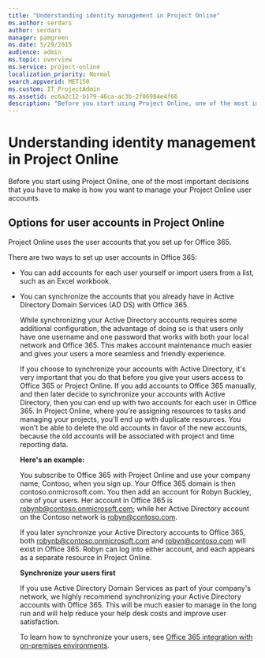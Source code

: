 ```yaml
---
title: "Understanding identity management in Project Online"
ms.author: serdars
author: serdars
manager: pamgreen
ms.date: 5/29/2015
audience: admin
ms.topic: overview
ms.service: project-online
localization_priority: Normal
search.appverid: MET150
ms.custom: IT_ProjectAdmin
ms.assetid: ec6a2c12-b179-46ca-ac3b-2f06984e4f66
description: "Before you start using Project Online, one of the most important decisions that you have to make is how you want to manage your Project Online user accounts."
---
```


# Understanding identity management in Project Online

Before you start using Project Online, one of the most important decisions that you have to make is how you want to manage your Project Online user accounts.
  
## Options for user accounts in Project Online

Project Online uses the user accounts that you set up for Office 365.
  
There are two ways to set up user accounts in Office 365:
  
- You can add accounts for each user yourself or import users from a list, such as an Excel workbook.
    
- You can synchronize the accounts that you already have in Active Directory Domain Services (AD DS) with Office 365.
    
    While synchronizing your Active Directory accounts requires some additional configuration, the advantage of doing so is that users only have one username and one password that works with both your local network and Office 365. This makes account maintenance much easier and gives your users a more seamless and friendly experience.
    
    If you choose to synchronize your accounts with Active Directory, it's very important that you do that before you give your users access to Office 365 or Project Online. If you add accounts to Office 365 manually, and then later decide to synchronize your accounts with Active Directory, then you can end up with two accounts for each user in Office 365. In Project Online, where you're assigning resources to tasks and managing your projects, you'll end up with duplicate resources. You won't be able to delete the old accounts in favor of the new accounts, because the old accounts will be associated with project and time reporting data.
    
    **Here's an example:**
    
    You subscribe to Office 365 with Project Online and use your company name, Contoso, when you sign up. Your Office 365 domain is then contoso.onmicrosoft.com. You then add an account for Robyn Buckley, one of your users. Her account in Office 365 is robynb@contoso.onmicrosoft.com; while her Active Directory account on the Contoso network is robyn@contoso.com.
    
    If you later synchronize your Active Directory accounts to Office 365, both robynb@contoso.onmicrosoft.com and robyn@contoso.com will exist in Office 365. Robyn can log into either account, and each appears as a separate resource in Project Online.
    
    **Synchronize your users first**
    
    If you use Active Directory Domain Services as part of your company's network, we highly recommend synchronizing your Active Directory accounts with Office 365. This will be much easier to manage in the long run and will help reduce your help desk costs and improve user satisfaction.
    
    To learn how to synchronize your users, see [Office 365 integration with on-premises environments](https://support.office.com/article/263faf8d-aa21-428b-aed3-2021837a4b65).
    

